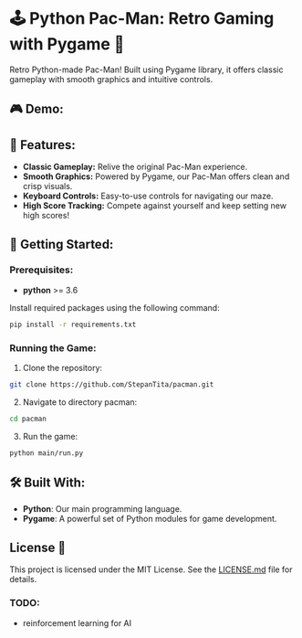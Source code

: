 # 🕹️ Python Pac-Man: Retro Gaming with Pygame 🍒

Retro Python-made Pac-Man! Built using Pygame library, it offers classic gameplay with smooth graphics and intuitive controls.

## 🎮 Demo:

## 🌟 Features:

- **Classic Gameplay:** Relive the original Pac-Man experience.
- **Smooth Graphics:** Powered by Pygame, our Pac-Man offers clean and crisp visuals.
- **Keyboard Controls:** Easy-to-use controls for navigating our maze.
- **High Score Tracking:** Compete against yourself and keep setting new high scores!

## 🚀 Getting Started:

### Prerequisites:

* **python** >= 3.6

Install required packages using the following command:

```bash
pip install -r requirements.txt
```

### Running the Game:
1. Clone the repository:
```bash
git clone https://github.com/StepanTita/pacman.git
```
2. Navigate to directory pacman:
```bash
cd pacman
```

3. Run the game:
```bash
python main/run.py
```

## 🛠️ Built With:
* **Python**: Our main programming language.
* **Pygame**: A powerful set of Python modules for game development.

## License 📄

This project is licensed under the MIT License. See the [LICENSE.md](LICENSE.md) file for details.


### TODO:
- reinforcement learning for AI